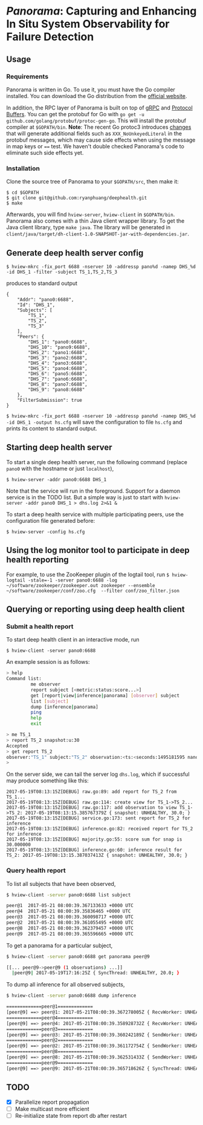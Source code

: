 # *Panorama*: Capturing and Enhancing In Situ System Observability for Failure Detection

## Usage
### Requirements
Panorama is written in Go. To use it, you must have the Go compiler installed.
You can download the Go distribution from the [official website](https://golang.org/).

In addition, the RPC layer of Panorama is built on top of [gRPC](https://grpc.io) 
and [Protocol Buffers](https://developers.google.com/protocol-buffers). You 
can get the protobuf for Go with `go get -u github.com/golang/protobuf/protoc-gen-go`.
This will install the protobuf compiler at `$GOPATH/bin`. **Note**: The recent 
Go protoc3 introduces [changes](https://groups.google.com/forum/#!topic/protobuf/N-elvFu4dFM) 
that will generate additional fields such as `XXX_NoUnkeyedLiteral` in 
the protobuf messages, which may cause side effects when using the message 
in map keys or `==` test. We haven't double checked Panorama's code to 
eliminate such side effects yet.

### Installation
Clone the source tree of Panorama to your `$GOPATH/src`, then make it:
```
$ cd $GOPATH
$ git clone git@github.com:ryanphuang/deephealth.git
$ make
```

Afterwards, you will find `hview-server`, `hview-client` in `$GOPATH/bin`.
Panorama also comes with a thin Java client wrapper library. To get the 
Java client library, type `make java`. The library will be generated
in `client/java/target/dh-client-1.0-SNAPSHOT-jar-with-dependencies.jar`.

## Generate deep health server config

`$ hview-mkrc -fix_port 6688 -nserver 10 -addressp pano%d -namep DHS_%d -id DHS_1 -filter -subject TS_1,TS_2,TS_3`

produces to standard output

```
{
    "Addr": "pano0:6688",
    "Id": "DHS_1",
    "Subjects": [
        "TS_1",
        "TS_2",
        "TS_3"
    ],
    "Peers": {
        "DHS_1": "pano0:6688",
        "DHS_10": "pano9:6688",
        "DHS_2": "pano1:6688",
        "DHS_3": "pano2:6688",
        "DHS_4": "pano3:6688",
        "DHS_5": "pano4:6688",
        "DHS_6": "pano5:6688",
        "DHS_7": "pano6:6688",
        "DHS_8": "pano7:6688",
        "DHS_9": "pano8:6688"
    },
    "FilterSubmission": true
}
```

`$ hview-mkrc -fix_port 6688 -nserver 10 -addressp pano%d -namep DHS_%d -id DHS_1 -output hs.cfg` will save the
configuration to file `hs.cfg` and prints its content to standard output.

## Starting deep health server

To start a single deep health server, run the following command (replace `pano0` with
the hostname or just `localhost`),

`$ hview-server -addr pano0:6688 DHS_1`

Note that the service will run in the foreground. Support for a daemon service is in the TODO list. 
But a simple way is just to start with `hview-server -addr pano0 DHS_1 > dhs.log 2>&1 &`

To start a deep health service with multiple participating peers, use the configuration
file generated before:

`$ hview-server -config hs.cfg`

## Using the log monitor tool to participate in deep health reporting
For example, to use the ZooKeeper plugin of the logtail tool, run
`$ hview-logtail -stale=-1 -server pano0:6688 -log ~/software/zookeeper/zookeeper.out zookeeper --ensemble ~/software/zookeeper/conf/zoo.cfg  --filter conf/zoo_filter.json`

## Querying or reporting using deep health client

### Submit a health report
To start deep health client in an interactive mode, run

`$ hview-client -server pano0:6688`

An example session is as follows:

```bash
> help
Command list:
         me observer
         report subject [<metric:status:score...>]
         get [report|view|inference|panorama] [observer] subject 
         list [subject]
         dump [inference|panorama]
         ping
         help
         exit

> me TS_1
> report TS_2 snapshot:u:30
Accepted
> get report TS_2
observer:"TS_1" subject:"TS_2" observation:<ts:<seconds:1495181595 nanos:385767379 > metrics:<key:"snapshot" value:<name:"snapshot" value:<status:UNHEALTHY score:30 > > > >
>
```

On the server side, we can tail the server log `dhs.log`, which if successful may
produce something like this:

```
2017-05-19T08:13:15Z[DEBUG] raw.go:89: add report for TS_2 from TS_1...
2017-05-19T08:13:15Z[DEBUG] raw.go:114: create view for TS_1->TS_2...
2017-05-19T08:13:15Z[DEBUG] raw.go:117: add observation to view TS_1->TS_2: 2017-05-19T08:13:15.385767379Z { snapshot: UNHEALTHY, 30.0; }
2017-05-19T08:13:15Z[DEBUG] service.go:173: sent report for TS_2 for inference
2017-05-19T08:13:15Z[DEBUG] inference.go:82: received report for TS_2 for inference
2017-05-19T08:13:15Z[DEBUG] majority.go:55: score sum for snap is 30.000000
2017-05-19T08:13:15Z[DEBUG] inference.go:60: inference result for TS_2: 2017-05-19T08:13:15.387037413Z { snapshot: UNHEALTHY, 30.0; }
```

### Query health report

To list all subjects that have been observed,

```bash
$ hview-client -server pano0:6688 list subject

peer@1  2017-05-21 08:00:39.367133633 +0000 UTC
peer@4  2017-05-21 08:00:39.35836465 +0000 UTC
peer@3  2017-05-21 08:00:39.360098717 +0000 UTC
peer@2  2017-05-21 08:00:39.361055495 +0000 UTC
peer@8  2017-05-21 08:00:39.362379457 +0000 UTC
peer@9  2017-05-21 08:00:39.365596665 +0000 UTC
```

To get a panorama for a particular subject,

```bash
$ hview-client -server pano0:6688 get panorama peer@9

[[... peer@9->peer@9 (1 observations) ...]]
  |peer@9| 2017-05-19T17:16:25Z { SyncThread: UNHEALTHY, 20.0; }
```

To dump all inference for all observed subjects,

```bash
$ hview-client -server pano0:6688 dump inference

=============peer@1=============
[peer@9] ==> peer@1: 2017-05-21T08:00:39.367278005Z { RecvWorker: UNHEALTHY, 20.0; }
=============peer@4=============
[peer@9] ==> peer@4: 2017-05-21T08:00:39.358928732Z { RecvWorker: UNHEALTHY, 20.0; }
=============peer@3=============
[peer@9] ==> peer@3: 2017-05-21T08:00:39.360242189Z { SendWorker: UNHEALTHY, 20.0; }
=============peer@2=============
[peer@9] ==> peer@2: 2017-05-21T08:00:39.361172754Z { SendWorker: UNHEALTHY, 20.0; }
=============peer@8=============
[peer@9] ==> peer@8: 2017-05-21T08:00:39.362531433Z { SendWorker: UNHEALTHY, 20.0; }
=============peer@9=============
[peer@9] ==> peer@9: 2017-05-21T08:00:39.365718626Z { SyncThread: UNHEALTHY, 20.0; }
```

## TODO

- [x] Parallelize report propagation
- [ ] Make multicast more efficient
- [ ] Re-initialize state from report db after restart
